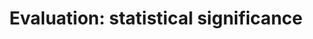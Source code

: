 ---
title: 'Evaluation: statistical significance'
field: 'is.evaluation.significance'
slug: 'resource-description-evaluation-statistical-significance'
description: 'select from control list'
required: False
vocabulary: 'resource-description-evaluation-statistical-significance.txt'
policy: 'Controlled value. Single select from control list.'
---